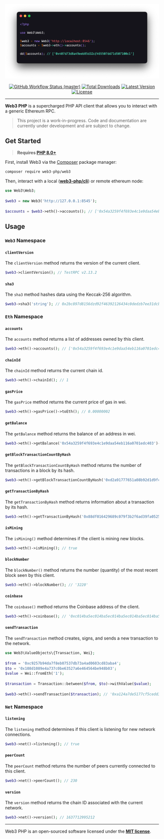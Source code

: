 <p align="center">
    <img src="https://raw.githubusercontent.com/web3-php/art/master/editor-without-bg.png" width="600" alt="Web3 PHP">
    <p align="center">
        <a href="https://github.com/web3-php/web3/actions"><img alt="GitHub Workflow Status (master)" src="https://img.shields.io/github/workflow/status/web3-php/web3/Tests/master"></a>
        <a href="https://packagist.org/packages/web3-php/web3"><img alt="Total Downloads" src="https://img.shields.io/packagist/dt/web3-php/web3"></a>
        <a href="https://packagist.org/packages/web3-php/web3"><img alt="Latest Version" src="https://img.shields.io/packagist/v/web3-php/web3"></a>
        <a href="https://packagist.org/packages/web3-php/web3"><img alt="License" src="https://img.shields.io/packagist/l/web3-php/web3"></a>
    </p>
</p>

------
**Web3 PHP** is a supercharged PHP API client that allows you to interact with a generic Ethereum RPC.

> This project is a work-in-progress. Code and documentation are currently under development and are subject to change.

## Get Started

> **Requires [PHP 8.0+](https://php.net/releases/)**

First, install Web3 via the [Composer](https://getcomposer.org/) package manager:

```bash
composer require web3-php/web3
```

Then, interact with a local (**[web3-php/cli](https://github.com/web3-php/cli)**) or remote ethereum node:

```php
use Web3\Web3;

$web3 = new Web3('http://127.0.0.1:8545');

$accounts = $web3->eth()->accounts(); // ['0x54a3259f4f693e4c1e9daa54eb116a0701edc403', ...]
```

## Usage

### `Web3` Namespace

#### `clientVersion`

The `clientVersion` method returns the version of the current client.

```php
$web3->clientVersion(); // TestRPC v2.13.2
```

#### `sha3`

The `sha3` method hashes data using the Keccak-256 algorithm.

```php
$web3->sha3('string'); // 0x2bc897d8156dzd92f46392126434c0dedzb7ee31dcbcfc6s28
```

### `Eth` Namespace

#### `accounts`

The `accounts` method returns a list of addresses owned by this client.

```php
$web3->eth()->accounts(); // ['0x54a3259f4f693e4c1e9daa54eb116a0701edc403', ...]
```

#### `chainId`

The `chainId` method returns the current chain id.

```php
$web3->eth()->chainId(); // 1
```

#### `gasPrice`

The `gasPrice` method returns the current price of gas in wei.

```php
$web3->eth()->gasPrice()->toEth(); // 0.00000002
```

#### `getBalance`

The `getBalance` method returns the balance of an address in wei.

```php
$web3->eth()->getBalance('0x54a3259f4f693e4c1e9daa54eb116a0701edc403')->toEth(); // 100
```

#### `getBlockTransactionCountByHash`

The `getBlockTransactionCountByHash` method returns the number of transactions in a block by its hash.

```php
$web3->eth()->getBlockTransactionCountByHash('0xd2a91777651a08b92d1d9fc701982c79da2249532cfe41a773a340978f96b5d1'); // 266
```

#### `getTransactionByHash`

The `getTransactionByHash` method returns information about a transaction by its hash.

```php
$web3->eth()->getTransactionByHash('0x88df016429689c079f3b2f6ad39fa052532c56795b733da78a91ebe6a713944b');
```

#### `isMining`

The `isMining()` method determines if the client is mining new blocks.

```php
$web3->eth()->isMining(); // true 
```

#### `blockNumber`

The `blockNumber()` method returns the number (quantity) of the most recent block seen by this client.

```php
$web3->eth()->blockNumber(); // '3220' 
```

#### `coinbase`

The `coinbase()` method returns the Coinbase address of the client.

```php
$web3->eth()->coinbase(); // '0xc014ba5ec014ba5ec014ba5ec014ba5ec014ba5e' 
```

#### `sendTransaction`

The `sendTransaction` method creates, signs, and sends a new transaction to the network.

```php
use Web3\ValueObjects\{Transaction, Wei};

$from = '0xc9257b94da7f8eb07537db73a4ad0603cd83aba4';
$to = '0x108d1089e4a737c0be63527a6e464564be948b03';
$value = Wei::fromEth('1');

$transaction = Transaction::between($from, $to)->withValue($value);

$web3->eth()->sendTransaction($transaction); // '0xa124a7de5177cf5cedd3c44e91d115d0011f915905fa36fb7c000a491fa536ee' 
```

### `Net` Namespace

#### `listening`

The `listening` method determines if this client is listening for new network connections.

```php
$web3->net()->listening(); // true
```

#### `peerCount`

The `peerCount` method returns the number of peers currently connected to this client.

```php
$web3->net()->peerCount(); // 230
```

#### `version`

The `version` method returns the chain ID associated with the current network.

```php
$web3->net()->version(); // 1637712995212
```

---

Web3 PHP is an open-sourced software licensed under the **[MIT license](https://opensource.org/licenses/MIT)**.
